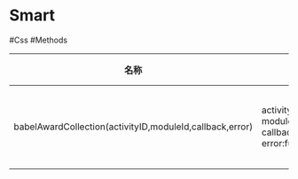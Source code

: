 # Smart



#Css
#Methods

| 名称                            |参数                                |说明                           |
| ------------------------------ | --------------------------------- | -------------------------------- |
| babelAwardCollection(activityID,moduleId,callback,error)    |activityID:String  moduleId:string callback:function error:function                  | 领取奖品接口                     |

